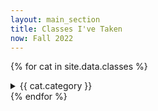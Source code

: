 ```yaml
---
layout: main_section
title: Classes I've Taken
now: Fall 2022
---
```

{% for cat in site.data.classes %}
  <details>
    <summary>
      {{ cat.category }}
    </summary>
    <table>
      <thead>
        <tr>
          <th>#</th>
          <th>Name</th>
          <th>Semester</th>
        </tr>
      </thead>
      <tbody>
        {% for cl in cat.classes %}
          <tr>
            <td>{{ cl.number }}</td>
            <td>{{ cl.name }}</td>
            <td>
              {% if cl.semester == "ASE" %}
                <span data-tooltip="Advanced Standing Exam">ASE</span>
              {% elsif cl.semester == page.now %}
                <em>{{ cl.semester }}</em>
              {% else %}
                {{ cl.semester }}
              {% endif %}
            </td>
          </tr>
        {% endfor %}
      </tbody>
    </table>
  </details>
{% endfor %}
